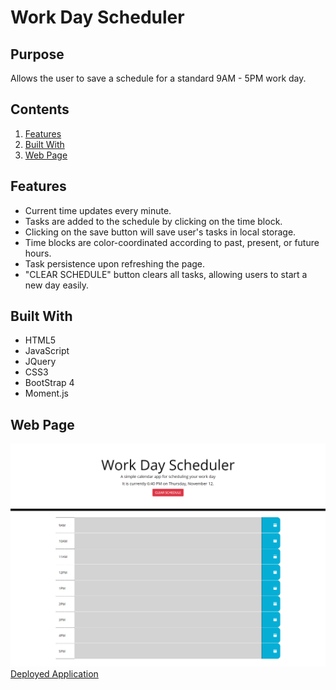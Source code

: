 # Work Day Scheduler
## Purpose
Allows the user to save a schedule for a standard 9AM - 5PM work day.

## Contents
1. [Features](#features)
2. [Built With](#built-with)
3. [Web Page](#web-page)

## Features
* Current time updates every minute.
* Tasks are added to the schedule by clicking on the time block.
* Clicking on the save button will save user's tasks in local storage.
* Time blocks are color-coordinated according to past, present, or future hours.
* Task persistence upon refreshing the page.
* "CLEAR SCHEDULE" button clears all tasks, allowing users to start a new day easily.

## Built With
* HTML5
* JavaScript
* JQuery 
* CSS3
* BootStrap 4
* Moment.js

## Web Page
![Work Day Scheduler](./assets/images/screenshot.png)
[Deployed Application]()

